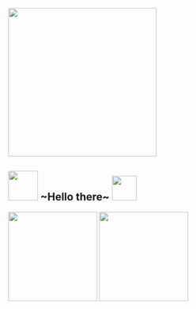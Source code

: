 <p> 
  <img
       src="https://64.media.tumblr.com/0569232f4be52322cd6b07a89bad52e2/e85bf08a2023e800-ef/s1280x1920/432c5a27e6f23aa87f1d233efb4503871157423f.jpg"
       height=300px
  >

</p>

<h2>
  <img height="60em" src="https://media.discordapp.net/attachments/487332107044257815/875041027063447592/PngItem_2304541.png?width=866&height=609"/>
    ~Hello there~
  <img height="50em" src="https://media.discordapp.net/attachments/487332107044257815/875041008516235324/obiwwa.png"/>
</h2> 

<div>
  <img height="180em" src="https://github-readme-stats.vercel.app/api?username=felipeThiga&show_icons=true&theme=dracula&title_color=03fc77&include_all_commits=true&count_private=true"/>
  <img height="180em" src="https://github-readme-stats.vercel.app/api/top-langs/?username=felipeThiga&layout=compact&title_color=03fc77&langs_count=7&theme=dracula"/>
</div>
 
